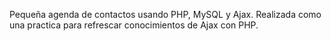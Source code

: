 Pequeña agenda de contactos usando PHP, MySQL y Ajax. Realizada como una practica para refrescar conocimientos de Ajax con PHP.